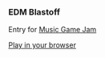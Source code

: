 ### EDM Blastoff

Entry for [Music Game Jam](https://itch.io/jam/musicgamejam)

[Play in your browser](https://ryanford-frontend.github.io/rhythm-game)
